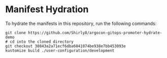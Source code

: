 # Manifest Hydration

To hydrate the manifests in this repository, run the following commands:

```shell
git clone https://github.com/Shirly8/argocon-gitops-promoter-hydrate-demo
# cd into the cloned directory
git checkout 30843a2a71ecf6dba6041074be938e7bb453093e
kustomize build ./user-configuration/development
```
